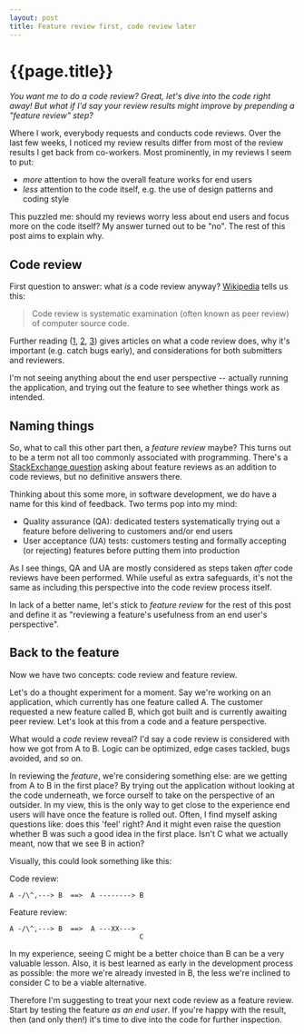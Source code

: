 ```yaml
---
layout: post
title: Feature review first, code review later
---
```


{{page.title}}
==============

_You want me to do a code review? Great, let's dive into the code right away! But what if I'd say your review results might improve by prepending a "feature review" step?_

Where I work, everybody requests and conducts code reviews. Over the last few weeks, I noticed my review results differ from most of the review results I get back from co-workers. Most prominently, in my reviews I seem to put:

* _more_ attention to how the overall feature works for end users
* _less_ attention to the code itself, e.g. the use of design patterns and coding style

This puzzled me: should my reviews worry less about end users and focus more on the code itself? My answer turned out to be "no". The rest of this post aims to explain why.

## Code review

First question to answer: what _is_ a code review anyway? [Wikipedia][] tells us this:

> Code review is systematic examination (often known as peer review) of computer source code.

Further reading ([1][codinghorror], [2][atlassian], [3][fogcreek]) gives articles on what a code review does, why it's important (e.g. catch bugs early), and considerations for both submitters and reviewers.

I'm not seeing anything about the end user perspective -- actually running the application, and trying out the feature to see whether things work as intended.

## Naming things

So, what to call this other part then, a _feature review_ maybe? This turns out to be a term not all too commonly associated with programming. There's a [StackExchange question][stackexchange] asking about feature reviews as an addition to code reviews, but no definitive answers there.

Thinking about this some more, in software development, we do have a name for this kind of feedback. Two terms pop into my mind:

* Quality assurance (QA): dedicated testers systematically trying out a feature before delivering to customers and/or end users
* User acceptance (UA) tests: customers testing and formally accepting (or rejecting) features before putting them into production

As I see things, QA and UA are mostly considered as steps taken _after_ code reviews have been performed. While useful as extra safeguards, it's not the same as including this perspective into the code review process itself.

In lack of a better name, let's stick to _feature review_ for the rest of this post and define it as "reviewing a feature's usefulness from an end user's perspective".

## Back to the feature

Now we have two concepts: code review and feature review.

Let's do a thought experiment for a moment. Say we're working on an application, which currently has one feature called A. The customer requested a new feature called B, which got built and is currently awaiting peer review. Let's look at this from a code and a feature perspective.

What would a _code_ review reveal? I'd say a code review is considered with how we got from A to B. Logic can be optimized, edge cases tackled, bugs avoided, and so on.

In reviewing the _feature_, we're considering something else: are we getting from A to B in the first place? By trying out the application without looking at the code underneath, we force ourself to take on the perspective of an outsider. In my view, this is the only way to get close to the experience end users will have once the feature is rolled out. Often, I find myself asking questions like: does this 'feel' right? And it might even raise the question whether B was such a good idea in the first place. Isn't C what we actually meant, now that we see B in action?

Visually, this could look something like this:

Code review:

    A -/\^,---> B  ==>  A --------> B

Feature review:

    A -/\^,---> B  ==>  A ---XX--->
                                    C

In my experience, seeing C might be a better choice than B can be a very valuable lesson. Also, it is best learned as early in the development process as possible: the more we're already invested in B, the less we're inclined to consider C to be a viable alternative.

Therefore I'm suggesting to treat your next code review as a feature review. Start by testing the feature _as an end user_. If you're happy with the result, then (and only then!) it's time to dive into the code for further inspection.


[wikipedia]: https://en.wikipedia.org/wiki/Code_review
[codinghorror]: http://blog.codinghorror.com/code-reviews-just-do-it/
[atlassian]: https://www.atlassian.com/agile/code-reviews
[fogcreek]: http://blog.fogcreek.com/effective-code-reviews-9-tips-from-a-converted-skeptic/
[stackexchange]: http://programmers.stackexchange.com/questions/275813/why-is-there-only-code-review
